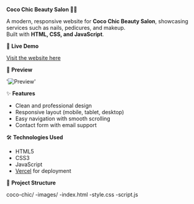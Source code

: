 **Coco Chic Beauty Salon 💅💄**

A modern, responsive website for **Coco Chic Beauty Salon**, showcasing services such as nails, pedicures, and makeup.  
Built with **HTML, CSS, and JavaScript**.

🚀 **Live Demo**

[Visit the website here](https://coco-chic-beauty-salon-kixe.vercel.app/)

📸 **Preview**

'![Preview](./images/preview.png)'

✨ **Features**

- Clean and professional design  
- Responsive layout (mobile, tablet, desktop)  
- Easy navigation with smooth scrolling  
- Contact form with email support  


 🛠️ **Technologies Used**
 
- HTML5  
- CSS3  
- JavaScript  
- [Vercel](https://coco-chic-beauty-salon-kixe.vercel.app/) for deployment  

📂 **Project Structure**

coco-chic/
  -images/
  -index.html
  -style.css
  -script.js
